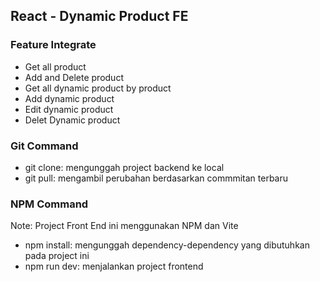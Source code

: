 ## React - Dynamic Product FE

### Feature Integrate
- Get all product
- Add and Delete product
- Get all dynamic product by product
- Add dynamic product
- Edit dynamic product
- Delet Dynamic product

### Git Command

- git clone: mengunggah project backend ke local
- git pull: mengambil perubahan berdasarkan commmitan terbaru

### NPM Command
Note: Project Front End ini menggunakan NPM dan Vite
- npm install: mengunggah dependency-dependency yang dibutuhkan pada project ini
- npm run dev: menjalankan project frontend
